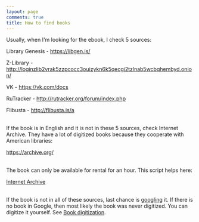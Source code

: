 ```yaml
---
layout: page
comments: true
title: How to find books
---
```


Usually, when I'm looking for the ebook, I check 5 sources:

Library Genesis - <https://libgen.is/>

Z-Library - <http://loginzlib2vrak5zzpcocc3ouizykn6k5qecgj2tzlnab5wcbqhembyd.onion/>

VK - <https://vk.com/docs>

RuTracker - <http://rutracker.org/forum/index.php>

Flibusta - <http://flibusta.is/a>
<br><br>

If the book is in English and it is not in these 5 sources, check Internet Archive. They have a lot of digitized books because they cooperate with American libraries:

<https://archive.org/>
<br><br>

The book can only be available for rental for an hour. This script helps here:

[Internet Archive](/en/internet-archive)
<br><br>

If the book is not in all of these sources, last chance is [googling](/en/search-engines) it. If there is no book in Google, then most likely the book was never digitized. You can digitize it yourself. See [Book digitization](/en/book-digitization).